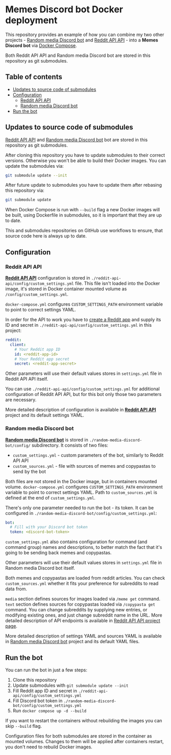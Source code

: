 # Memes Discord bot Docker deployment

This repository provides an example of how you can combine my two other projects - [Random media Discord bot](https://github.com/Electronic-Mango/random-media-discord-bot) and [Reddit API API](https://github.com/Electronic-Mango/reddit-api-api) - into a **Memes Discord bot** via [Docker Compose](https://docs.docker.com/compose/).

Both Reddit API API and Random media Discord bot are stored in this repository as git submodules.



## Table of contents

- [Updates to source code of submodules](#updates-to-source-code-of-submodules)
- [Configuration](#configuration)
  - [Reddit API API](#reddit-api-api)
  - [Random media Discord bot](#random-media-discord-bot)
- [Run the bot](#run-the-bot)



## Updates to source code of submodules

[Reddit API API](https://github.com/Electronic-Mango/reddit-api-api) and [Random media Discord bot](https://github.com/Electronic-Mango/random-media-discord-bot) bot are stored in this repository as git submodules.

After cloning this repository you have to update submodules to their correct versions.
Otherwise you won't be able to build their Docker images.
You can update the submodules via:

```bash
git submodule update --init
```

After future update to submodules you have to update them after rebasing this repository via:

```bash
git submodule update
```

When Docker Compose is run with `--build` flag a new Docker images will be built, using Dockerfile in submodules, so it is important that they are up to date.

This and submodules repositories on GitHub use workflows to ensure, that source code here is always up to date.



## Configuration

### Reddit API API

[**Reddit API API**](https://github.com/Electronic-Mango/reddit-api-api) configuration is stored in `./reddit-api-api/config/custom_settings.yml` file.
This file isn't loaded into the Docker image, it's stored in Docker container mounted volume as `/config/custom_settings.yml`.

`docker-compose.yml` configures `CUSTOM_SETTINGS_PATH` environment variable to point to correct settings YAML.

In order for the API to work you have to [create a Reddit app](https://old.reddit.com/prefs/apps/) and supply its ID and secret in `./reddit-api-api/config/custom_settings.yml` in this project:

```yaml
reddit:
  client:
    # Your Reddit app ID
    id: <reddit-app-id>
    # Your Reddit app secret
    secret: <reddit-app-secret>
```

Other parameters will use their default values stores in `settings.yml` file in Reddit API API itself.

You can use `./reddit-api-api/config/custom_settings.yml` for additional configuration of Reddit API API, but for this bot only those two parameters are necessary.

More detailed description of configuration is available in [**Reddit API API**](https://github.com/Electronic-Mango/reddit-api-api) project and its default settings YAML.


### Random media Discord bot

[**Random media Discord bot**](https://github.com/Electronic-Mango/random-media-discord-bot) is stored in `./random-media-discord-bot/config/` subdirectory.
It consists of two files:

 * `custom_settings.yml` - custom parameters of the bot, similarly to Reddit API API
 * `custom_sources.yml` - file with sources of memes and copypastas to send by the bot

Both files are not stored in the Docker image, but in containers mounted volume.
`docker-compose.yml` configures `CUSTOM_SETTINGS_PATH` environment variable to point to correct settings YAML.
Path to `custom_sources.yml` is defined at the end of `custom_settings.yml`.

There's only one parameter needed to run the bot - its token.
It can be configured in `./random-media-discord-bot/config/custom_settings.yml`:

```yaml
bot:
  # Fill with your Discord bot token
  token: <discord-bot-token>
```

`custom_settings.yml` also contains configuration for command (and command group) names and descriptions, to better match the fact that it's going to be sending back memes and copypastas.

Other parameters will use their default values stores in `settings.yml` file in Random media Discord bot itself.

Both memes and copypastas are loaded from reddit articles.
You can check `custom_sources.yml` whether it fits your preference for subreddits to read data from.

`media` section defines sources for images loaded via `/meme get` command.
`text` section defines sources for copypastas loaded via `/copypasta get` command.
You can change subreddits by supplying new entries, or modifying existing ones, and just change subreddit name in the URL.
More detailed description of API endpoints is available in [Reddit API API project page](https://github.com/Electronic-Mango/reddit-api-api).

More detailed description of settings YAML and sources YAML is available in [Random media Discord bot](https://github.com/Electronic-Mango/random-media-discord-bot) project and its default YAML files.



## Run the bot

You can run the bot in just a few steps:

 1. Clone this repository
 2. Update submodules with `git submodule update --init`
 3. Fill Reddit app ID and secret in `./reddit-api-api/config/custom_settings.yml`
 4. Fill Discord bot token in `./random-media-discord-bot/config/custom_settings.yml`
 5. Run `docker compose up -d --build`

If you want to restart the containers without rebuilding the images you can skip `--build` flag.

Configuration files for both submodules are stored in the container as mounted volumes.
Changes to them will be applied after containers restart, you don't need to rebuild Docker images.
